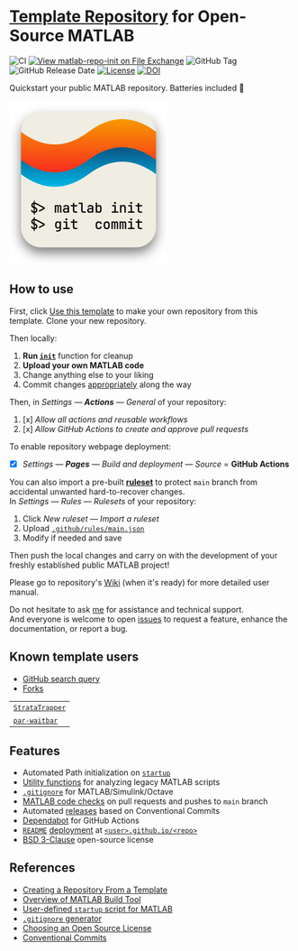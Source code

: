 # [Template Repository](https://github.com/djmaxus/matlab-repo-init) for Open-Source MATLAB

![CI](https://github.com/djmaxus/matlab-repo-init/actions/workflows/ci.yml/badge.svg?branch=main)
[![View matlab-repo-init on File Exchange](https://www.mathworks.com/matlabcentral/images/matlab-file-exchange.svg)](https://uk.mathworks.com/matlabcentral/fileexchange/171364-matlab-repo-init)
![GitHub Tag](https://img.shields.io/github/v/tag/djmaxus/matlab-repo-init?sort=semver&style=flat&label=version)
![GitHub Release Date](https://img.shields.io/github/release-date/djmaxus/matlab-repo-init?display_date=published_at&style=flat&label=dated)
[![License](https://img.shields.io/badge/License-BSD_3--Clause-blue.svg)](https://opensource.org/licenses/BSD-3-Clause)
[![DOI](https://zenodo.org/badge/DOI/10.5281/zenodo.15447056.svg)](https://doi.org/10.5281/zenodo.15447056)


Quickstart your public MATLAB repository. Batteries included 🔋

<!-- markdownlint-disable MD033 -->
<img src="doc/matlab-repo-init.png" width=280 alt="logo">
<!-- markdownlint-enable MD033 -->

## How to use

First, click [Use this template][github-use-template]
to make your own repository from this template.
Clone your new repository.

Then locally:

1. **Run [`init`](./init.m)** function for cleanup
2. **Upload your own MATLAB code**
3. Change anything else to your liking
4. Commit changes [appropriately][conventional-commits] along the way

Then, in _Settings — **Actions** — General_ of your repository:

1. [x] _Allow all actions and reusable workflows_
2. [x] _Allow GitHub Actions to create and approve pull requests_

To enable repository webpage deployment:

- [x] _Settings — **Pages** — Build and deployment — Source_ = **GitHub Actions**

You can also import a pre-built [**ruleset**](.github/rules/main.json) to protect
`main` branch from accidental unwanted hard-to-recover changes.\
In _Settings — Rules — Rulesets_ of your repository:

1. Click _New ruleset — Import a ruleset_
2. Upload [`.github/rules/main.json`](.github/rules/main.json)
3. Modify if needed and save

Then push the local changes and carry on with the development
of your freshly established public MATLAB project!

Please go to repository's [Wiki][wiki] (when it's ready)
for more detailed user manual.

Do not hesitate to ask [me](https://djmaxus.deva)
for assistance and technical support.\
And everyone is welcome to open
[issues](https://github.com/djmaxus/matlab-repo-init/issues)
to request a feature, enhance the documentation, or report a bug.

## Known template users

- [GitHub search query](https://github.com/search?q=%22Generated+from+matlab-repo-init%22+OR+%22https%3A%2F%2Fgithub.com%2Fdjmaxus%2Fmatlab-repo-init+%28BSD+3-Clause+License%29%22&type=code)
- [Forks](https://github.com/djmaxus/matlab-repo-init/forks?include=active%2Cinactive%2Cnetwork&page=1&period=2y)

||
|:-|
|[`StrataTrapper`](https://github.com/ImperialCollegeLondon/StrataTrapper)|
|[`par-waitbar`](https://github.com/djmaxus/par-waitbar)|

## Features

- Automated Path initialization on [`startup`](startup.m)
- [Utility functions](util/) for analyzing legacy MATLAB scripts
- [`.gitignore`](.gitignore) for MATLAB/Simulink/Octave
- [MATLAB code checks](.github/workflows/matlab.yml)
on pull requests and pushes to `main` branch
- Automated [releases](.github/workflows/release-please.yml)
based on Conventional Commits
- [Dependabot](.github/dependabot.yml) for GitHub Actions
- [`README`](README.md) [deployment](.github/workflows/webpage.yml) at [`<user>.github.io/<repo>`](https://djmaxus.github.io/matlab-repo-init)
- [BSD 3-Clause](LICENSE) open-source license

## References

- [Creating a Repository From a Template](https://docs.github.com/en/repositories/creating-and-managing-repositories/creating-a-repository-from-a-template)
- [Overview of MATLAB Build Tool](https://mathworks.com/help/matlab/matlab_prog/overview-of-matlab-build-tool.html)
- [User-defined `startup` script for MATLAB](https://mathworks.com/help/matlab/ref/startup.html)
- [`.gitignore` generator](https://gitignore.io)
- [Choosing an Open Source License](https://choosealicense.com/)
- [Conventional Commits][conventional-commits]

[github-use-template]: https://github.com/new?template_name=matlab-repo-init&template_owner=djmaxus
[conventional-commits]: https://www.conventionalcommits.org
[wiki]: https://github.com/djmaxus/matlab-repo-init/wiki
